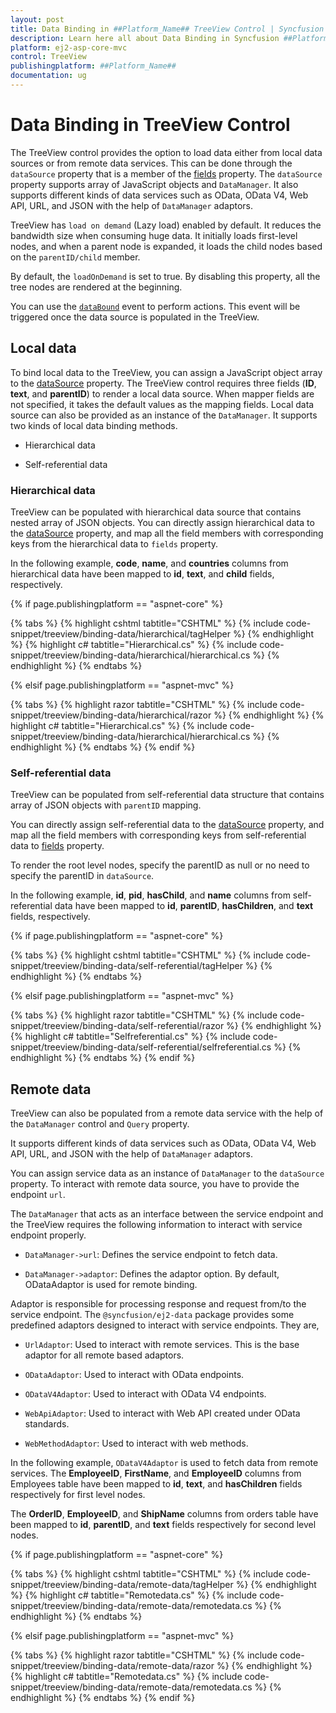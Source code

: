 ```yaml
---
layout: post
title: Data Binding in ##Platform_Name## TreeView Control | Syncfusion
description: Learn here all about Data Binding in Syncfusion ##Platform_Name## TreeView control of Syncfusion Essential JS 2 and more.
platform: ej2-asp-core-mvc
control: TreeView
publishingplatform: ##Platform_Name##
documentation: ug
---
```



# Data Binding in TreeView Control

The TreeView control provides the option to load data either from local data sources or from remote data services. This can be done through the `dataSource` property that is a member of the [fields](https://help.syncfusion.com/cr/aspnetcore-js2/Syncfusion.EJ2~Syncfusion.EJ2.Navigations.TreeView~Fields.html) property. The `dataSource` property supports array of JavaScript objects and `DataManager`. It also supports different kinds of data services such as OData, OData V4, Web API, URL, and JSON with the help of `DataManager` adaptors.

TreeView has `load on demand` (Lazy load) enabled by default. It reduces the bandwidth size when consuming huge data. It initially loads first-level nodes, and when a parent node is expanded, it loads the child nodes based on the `parentID/child` member.

By default, the `loadOnDemand` is set to true. By disabling this property, all the tree nodes are rendered at the beginning.

You can use the [`dataBound`](https://help.syncfusion.com/cr/aspnetcore-js2/Syncfusion.EJ2~Syncfusion.EJ2.Navigations.TreeView~DataBound.html) event to perform actions. This event will be triggered once the data source is populated in the TreeView.

## Local data

To bind local data to the TreeView, you can assign a JavaScript object array to the [dataSource](https://help.syncfusion.com/cr/aspnetcore-js2/Syncfusion.EJ2~Syncfusion.EJ2.Navigations.TreeViewFieldsSettings~DataSource.html) property. The TreeView control requires three fields (**ID**, **text**, and **parentID**) to render a local data source. When mapper fields are not specified, it takes the default values as the mapping fields. Local data source can also be provided as an instance of the `DataManager`. It supports two kinds of local data binding methods.

* Hierarchical data

* Self-referential data

### Hierarchical data

TreeView can be populated with hierarchical data source that contains nested array of JSON objects. You can directly assign hierarchical data to the [dataSource](https://help.syncfusion.com/cr/aspnetcore-js2/Syncfusion.EJ2~Syncfusion.EJ2.Navigations.TreeViewFieldsSettings~DataSource.html) property, and map all the field members with corresponding keys from the hierarchical data to `fields` property. 

In the following example, **code**, **name**, and **countries** columns from hierarchical data have been mapped to **id**, **text**, and **child** fields, respectively.

{% if page.publishingplatform == "aspnet-core" %}

{% tabs %}
{% highlight cshtml tabtitle="CSHTML" %}
{% include code-snippet/treeview/binding-data/hierarchical/tagHelper %}
{% endhighlight %}
{% highlight c# tabtitle="Hierarchical.cs" %}
{% include code-snippet/treeview/binding-data/hierarchical/hierarchical.cs %}
{% endhighlight %}
{% endtabs %}

{% elsif page.publishingplatform == "aspnet-mvc" %}

{% tabs %}
{% highlight razor tabtitle="CSHTML" %}
{% include code-snippet/treeview/binding-data/hierarchical/razor %}
{% endhighlight %}
{% highlight c# tabtitle="Hierarchical.cs" %}
{% include code-snippet/treeview/binding-data/hierarchical/hierarchical.cs %}
{% endhighlight %}
{% endtabs %}
{% endif %}



### Self-referential data

TreeView can be populated from self-referential data structure that contains array of JSON objects with `parentID` mapping. 

You can directly assign self-referential data to the [dataSource](https://help.syncfusion.com/cr/aspnetcore-js2/Syncfusion.EJ2~Syncfusion.EJ2.Navigations.TreeViewFieldsSettings~DataSource.html) property, and map all the field members with corresponding keys from self-referential data to [fields](https://help.syncfusion.com/cr/aspnetcore-js2/Syncfusion.EJ2~Syncfusion.EJ2.Navigations.TreeView~Fields.html) property. 

To render the root level nodes, specify the parentID as null or no need to specify the parentID in `dataSource`.

In the following example, **id**, **pid**, **hasChild**, and **name** columns from self-referential data have been mapped to **id**, **parentID**, **hasChildren**, and **text** fields, respectively.

{% if page.publishingplatform == "aspnet-core" %}

{% tabs %}
{% highlight cshtml tabtitle="CSHTML" %}
{% include code-snippet/treeview/binding-data/self-referential/tagHelper %}
{% endhighlight %}
{% endtabs %}

{% elsif page.publishingplatform == "aspnet-mvc" %}

{% tabs %}
{% highlight razor tabtitle="CSHTML" %}
{% include code-snippet/treeview/binding-data/self-referential/razor %}
{% endhighlight %}
{% highlight c# tabtitle="Selfreferential.cs" %}
{% include code-snippet/treeview/binding-data/self-referential/selfreferential.cs %}
{% endhighlight %}
{% endtabs %}
{% endif %}



## Remote data

TreeView can also be populated from a remote data service with the help of the `DataManager` control and `Query` property. 

It supports different kinds of data services such as OData, OData V4, Web API, URL, and JSON with the help of `DataManager` adaptors. 

You can assign service data as an instance of `DataManager` to the `dataSource` property. To interact with remote data source, you have to provide the endpoint `url`.

The `DataManager` that acts as an interface between the service endpoint and the TreeView requires the following information to interact with service endpoint properly.

* `DataManager->url`: Defines the service endpoint to fetch data.

* `DataManager->adaptor`: Defines the adaptor option. By default, ODataAdaptor is used for remote binding.

Adaptor is responsible for processing response and request from/to the service endpoint. The `@syncfusion/ej2-data` package provides some predefined adaptors  designed to interact with service endpoints. They are,

* `UrlAdaptor`: Used to interact with remote services. This is the base adaptor for all remote based adaptors.

* `ODataAdaptor`: Used to interact with OData endpoints.

* `ODataV4Adaptor`: Used to interact with OData V4 endpoints.

* `WebApiAdaptor`: Used to interact with Web API created under OData standards.

* `WebMethodAdaptor`: Used to interact with web methods.

In the following example, `ODataV4Adaptor` is  used to fetch data from remote services. The **EmployeeID**, **FirstName**, and **EmployeeID** columns from Employees table have been mapped to **id**, **text**, and **hasChildren** fields respectively for first level nodes. 

The **OrderID**, **EmployeeID**, and **ShipName** columns from orders table have been mapped to **id**, **parentID**, and **text** fields respectively for second level nodes.

{% if page.publishingplatform == "aspnet-core" %}

{% tabs %}
{% highlight cshtml tabtitle="CSHTML" %}
{% include code-snippet/treeview/binding-data/remote-data/tagHelper %}
{% endhighlight %}
{% highlight c# tabtitle="Remotedata.cs" %}
{% include code-snippet/treeview/binding-data/remote-data/remotedata.cs %}
{% endhighlight %}
{% endtabs %}

{% elsif page.publishingplatform == "aspnet-mvc" %}

{% tabs %}
{% highlight razor tabtitle="CSHTML" %}
{% include code-snippet/treeview/binding-data/remote-data/razor %}
{% endhighlight %}
{% highlight c# tabtitle="Remotedata.cs" %}
{% include code-snippet/treeview/binding-data/remote-data/remotedata.cs %}
{% endhighlight %}
{% endtabs %}
{% endif %}


